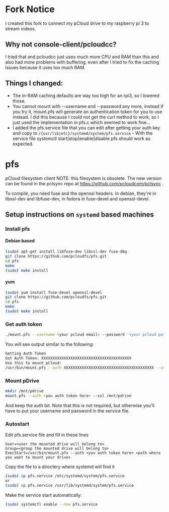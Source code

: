 Fork Notice
===

I created this fork to connect my pCloud drive to my raspberry pi 3 to stream videos.

Why not console-client/pcloudcc?
---
I tried that and pcloudcc just uses much more CPU and RAM than this and also had more problems with buffering, even after I tried to fix the caching issues because it uses too much RAM.

Things I changed:
---
* The in-RAM caching defaults are way too high for an rpi3, so I lowered those.
* You cannot mount with --username and --password any more, instead if you try it, mount.pfs will generate an authentication token for you to use instead. I did this because I could not get the curl method to work, so I just used the implementation in pfs.c which seemed to work fine...
* I added the pfs.service file that you can edit after getting your auth key and copy to `/{usr/lib|etc}/systemd/system/pfs.service` - 
With the service file systemctl start|stop|enable|disable pfs should work as expected.


pfs
===

pCloud filesystem client
NOTE: this filesystem is obsolete. The new version can be found in the
pclsync repo at https://github.com/pcloudcom/pclsync .

To compile, you need fuse and the openssl headers. In debian,
they're in libssl-dev and libfuse-dev, in fedora in fuse-devel and
openssl-devel.

## Setup instructions on `systemd` based machines

### Install pfs

#### Debian based
```sh
(sudo) apt-get install libfuse-dev libssl-dev fuse-dbg
git clone https://github.com/pcloudfs/pfs.git
cd pfs
make
(sudo) make install
```

#### yum
```sh
(sudo) yum install fuse-devel openssl-devel
git clone https://github.com/pcloudfs/pfs.git
cd pfs
make
(sudo) make install
```

### Get auth token

```sh 
./mount.pfs --username <your pcloud email> --password '<your pcloud password'
```

You will see output similar to the following:
````sh
Getting Auth Token
Got Auth Token: XXXXXXXXXXXXXXXXXXXXXXXXXXXXXXXXXXXXXXXX
Use this to mount pCloud: 
/usr/bin/mount.pfs --auth XXXXXXXXXXXXXXXXXXXXXXXXXXXXXXXXXXXXXXXX --ssl /home/<your user>/pCloudDrive
````

### Mount pDrive

```sh
mkdir /mnt/pdrive
mount.pfs --auth <you auth token here> --ssl /mnt/pdrive
```

And keep the auth bit.
Note that this is not required, but otherwise you'll have to put your username
and password in the service file.

### Autostart

Edit pfs.service file and fill in these lines

```
User=<user the mounted drive will belong to>
Group=<group the mounted drive will belong to>
ExecStart=/usr/bin/mount.pfs --auth <you auth token here> <path where you want to mount your drive>
```

Copy the file to a diroctery where systemd will find it
```sh
(sudo) cp pfs.service /etc/systemd/system/pfs.service
or
(sudo) cp pfs.service /usr/lib/systemd/system/pfs.service
```

Make the service start automatically:

```sh
(sudo) systemctl enable --now pfs.service
```
